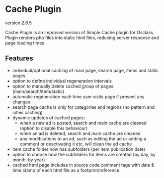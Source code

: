 Cache Plugin
============
version 2.0.5

Cache Plugin is an improved version of Simple Cache plugin for Osclass.
Plugin renders php files into static html files, reducing server response and page loading times.

Features
--------

- individual/optional caching of main page, search page, items and static pages
- option to define individual regeneration intervals
- option to manually delete cached group of pages (main/search/item/static)
- automatic regeneration each time user visits page if present any changes
- search page cache is only for categories and regions (no pattern and cities caching)
- dynamic updates of cached pages:
  - when a new ad is posted, search and main cache are cleaned (option to disable this behaviour)
  - when an ad is deleted, search and main cache are cleaned
  - any modifications to an ad, such as editing the ad or adding a comment or deactivating it etc, will clean the ad cache
- item cache folder now has subfolders (per item publication date)
- option to choose how the subfolders for items are created (by day, by month, by year)
- cached html page includes in source code comment tags with date & time stamp of each html file as a footprint/reference
